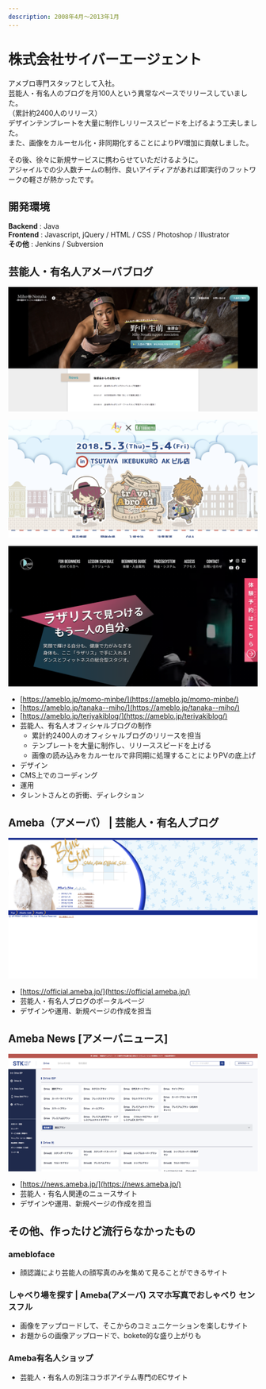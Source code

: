 ```yaml
---
description: 2008年4月～2013年1月
---
```


# 株式会社サイバーエージェント

アメブロ専門スタッフとして入社。 \
芸能人・有名人のブログを月100人という異常なペースでリリースしていました。\
（累計約2400人のリリース）\
デザインテンプレートを大量に制作しリリーススピードを上げるよう工夫しました。\
また、画像をカルーセル化・非同期化することによりPV増加に貢献しました。

その後、徐々に新規サービスに携わらせていただけるように。\
アジャイルでの少人数チームの制作、良いアイディアがあれば即実行のフットワークの軽さが熱かったです。

## 開発環境

**Backend** : Java\
**Frontend** : Javascript, jQuery / HTML / CSS / Photoshop / Illustrator\
**その他** : Jenkins / Subversion

## 芸能人・有名人アメーバブログ

![桃オフィシャルブログ](<../.gitbook/assets/image (9).png>)

![田中美保オフィシャルブログ｢340112!!｣](<../.gitbook/assets/image (8).png>)

![TERIYAKI BOYZ テリヤキボーイズ OFFICIAL BLOG](../.gitbook/assets/image.png)

* [https://ameblo.jp/momo-minbe/](https://ameblo.jp/momo-minbe/)
* [https://ameblo.jp/tanaka--miho/](https://ameblo.jp/tanaka--miho/)
* [https://ameblo.jp/teriyakiblog/](https://ameblo.jp/teriyakiblog/)
* 芸能人、有名人オフィシャルブログの制作
  * 累計約2400人のオフィシャルブログのリリースを担当
  * テンプレートを大量に制作し、リリーススピードを上げる
  * 画像の読み込みをカルーセルで非同期に処理することによりPVの底上げ
* デザイン
* CMS上でのコーディング
* 運用
* タレントさんとの折衝、ディレクション

## Ameba（アメーバ） | 芸能人・有名人ブログ

![Ameba（アメーバ） | 芸能人・有名人ブログ](<../.gitbook/assets/image (13).png>)

* [https://official.ameba.jp/](https://official.ameba.jp/)
* 芸能人・有名人ブログのポータルページ
* デザインや運用、新規ページの作成を担当

## Ameba News \[アメーバニュース]

![Ameba News \[アメーバニュース\]](<../.gitbook/assets/image (17).png>)

* [https://news.ameba.jp/](https://news.ameba.jp/)
* 芸能人・有名人関連のニュースサイト
* デザインや運用、新規ページの作成を担当

## その他、作ったけど流行らなかったもの

### amebloface

* 顔認識により芸能人の顔写真のみを集めて見ることができるサイト

### しゃべり場を探す | Ameba(アメーバ) スマホ写真でおしゃべり センスフル

* 画像をアップロードして、そこからのコミュニケーションを楽しむサイト
* お題からの画像アップロードで、bokete的な盛り上がりも

### Ameba有名人ショップ

* 芸能人・有名人の別注コラボアイテム専門のECサイト



&#x20;

